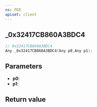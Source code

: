 ```yaml
---
ns: PED
apiset: client
---
```

## _0x32417CB860A3BDC4

```c
// 0x32417CB860A3BDC4
Any _0x32417CB860A3BDC4(Any p0,Any p1);
```


## Parameters
* **p0**:
* **p1**:

## Return value
